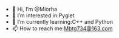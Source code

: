 - 👋 Hi, I’m @Miorha
- 👀 I’m interested in:Pyglet
- 🌱 I’m currently learning:C++ and Python
- 📫 How to reach me:Mbtg734@163.com

<!---
Miorha/Miorha is a ✨ special ✨ repository because its `README.md` (this file) appears on your GitHub profile.
You can click the Preview link to take a look at your changes.
--->
